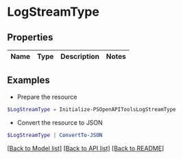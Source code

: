 # LogStreamType
## Properties

Name | Type | Description | Notes
------------ | ------------- | ------------- | -------------

## Examples

- Prepare the resource
```powershell
$LogStreamType = Initialize-PSOpenAPIToolsLogStreamType 
```

- Convert the resource to JSON
```powershell
$LogStreamType | ConvertTo-JSON
```

[[Back to Model list]](../README.md#documentation-for-models) [[Back to API list]](../README.md#documentation-for-api-endpoints) [[Back to README]](../README.md)

